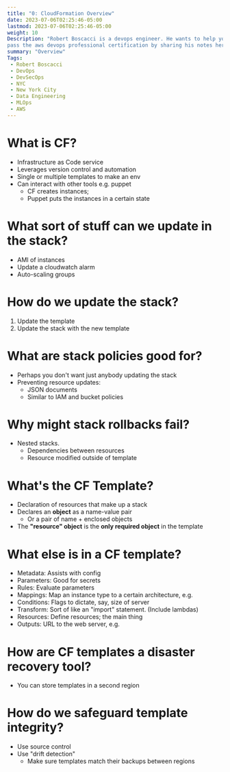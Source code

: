 ```yaml
---
title: "0: CloudFormation Overview"
date: 2023-07-06T02:25:46-05:00
lastmod: 2023-07-06T02:25:46-05:00
weight: 10
Description: "Robert Boscacci is a devops engineer. He wants to help you \
pass the aws devops professional certification by sharing his notes here." # Keep to 150-160 chars
summary: "Overview"
Tags:
 - Robert Boscacci
 - DevOps
 - DevSecOps
 - NYC
 - New York City
 - Data Engineering
 - MLOps
 - AWS
---
```


# What is CF?
- Infrastructure as Code service
- Leverages version control and automation
- Single or multiple templates to make an env
- Can interact with other tools e.g. puppet
	- CF creates instances;
	- Puppet puts the instances in a certain state

# What sort of stuff can we update in the stack?
- AMI of instances
- Update a cloudwatch alarm
- Auto-scaling groups

# How do we update the stack?
1. Update the template
2. Update the stack with the new template

# What are stack policies good for?
- Perhaps you don't want just anybody updating the stack
- Preventing resource updates:
	- JSON documents
	- Similar to IAM and bucket policies

# Why might stack rollbacks fail?
- Nested stacks.
	- Dependencies between resources
	- Resource modified outside of template

# What's the CF Template?
- Declaration of resources that make up a stack
- Declares an __object__ as a name-value pair
	- Or a pair of name + enclosed objects
- The __"resource" object__ is the __only required object__ in the template

# What else is in a CF template?
- Metadata: Assists with config
- Parameters: Good for secrets
- Rules: Evaluate parameters
- Mappings: Map an instance type to a certain architecture, e.g.
- Conditions: Flags to dictate, say, size of server
- Transform: Sort of like an "import" statement. (Include lambdas)
- Resources: Define resources; the main thing
- Outputs: URL to the web server, e.g.

# How are CF templates a disaster recovery tool?
- You can store templates in a second region

# How do we safeguard template integrity?
- Use source control
- Use "drift detection"
	- Make sure templates match their backups between regions